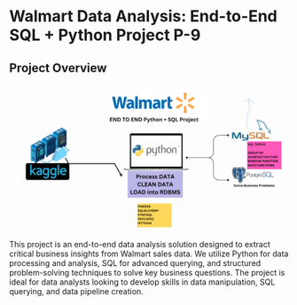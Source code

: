 # Walmart Data Analysis: End-to-End SQL + Python Project P-9

## Project Overview

![Project Pipeline](https://github.com/YashSodaye/Walmart-Sales-SQL-Project/blob/main/Walmart%20Project.png)


This project is an end-to-end data analysis solution designed to extract critical business insights from Walmart sales data. We utilize Python for data processing and analysis, SQL for advanced querying, and structured problem-solving techniques to solve key business questions. The project is ideal for data analysts looking to develop skills in data manipulation, SQL querying, and data pipeline creation.

